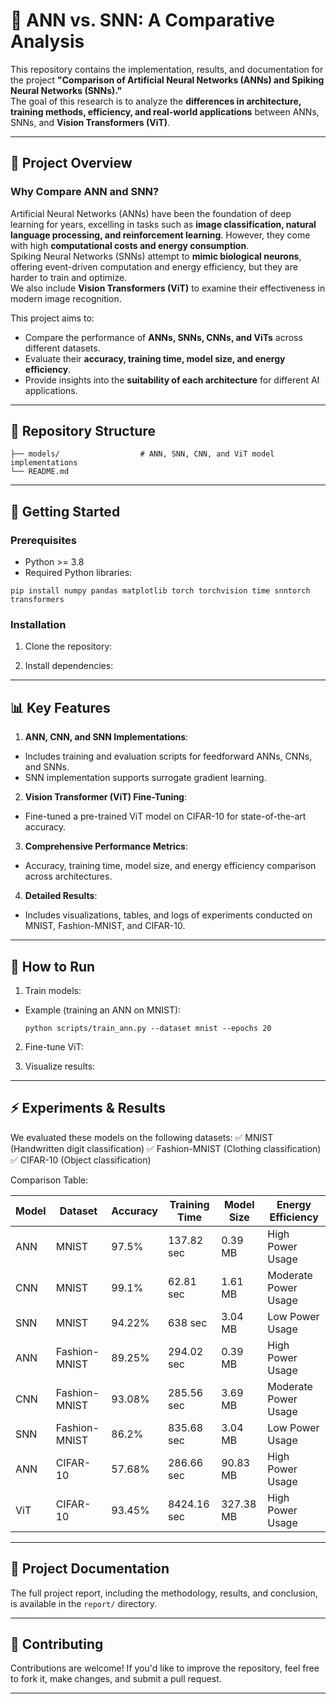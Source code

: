 # 🔬 ANN vs. SNN: A Comparative Analysis  

This repository contains the implementation, results, and documentation for the project **"Comparison of Artificial Neural Networks (ANNs) and Spiking Neural Networks (SNNs)."**  
The goal of this research is to analyze the **differences in architecture, training methods, efficiency, and real-world applications** between ANNs, SNNs, and **Vision Transformers (ViT)**.

---

## 📌 Project Overview  

### Why Compare ANN and SNN?
Artificial Neural Networks (ANNs) have been the foundation of deep learning for years, excelling in tasks such as **image classification, natural language processing, and reinforcement learning**. However, they come with high **computational costs and energy consumption**.  
Spiking Neural Networks (SNNs) attempt to **mimic biological neurons**, offering event-driven computation and energy efficiency, but they are harder to train and optimize.  
We also include **Vision Transformers (ViT)** to examine their effectiveness in modern image recognition.

This project aims to:
- Compare the performance of **ANNs, SNNs, CNNs, and ViTs** across different datasets.
- Evaluate their **accuracy, training time, model size, and energy efficiency**.
- Provide insights into the **suitability of each architecture** for different AI applications.

---

## 📁 Repository Structure  

```plaintext
├── models/                  # ANN, SNN, CNN, and ViT model implementations
└── README.md
```
---

## 🚀 Getting Started

### Prerequisites
- Python >= 3.8
- Required Python libraries:
```plaintext
pip install numpy pandas matplotlib torch torchvision time snntorch transformers
```



### Installation
1. Clone the repository:



2. Install dependencies:



---

## 📊 Key Features

1. **ANN, CNN, and SNN Implementations**:
- Includes training and evaluation scripts for feedforward ANNs, CNNs, and SNNs.
- SNN implementation supports surrogate gradient learning.

2. **Vision Transformer (ViT) Fine-Tuning**:
- Fine-tuned a pre-trained ViT model on CIFAR-10 for state-of-the-art accuracy.

3. **Comprehensive Performance Metrics**:
- Accuracy, training time, model size, and energy efficiency comparison across architectures.

4. **Detailed Results**:
- Includes visualizations, tables, and logs of experiments conducted on MNIST, Fashion-MNIST, and CIFAR-10.

---

## 🧪 How to Run

1. Train models:
- Example (training an ANN on MNIST):
  ```
  python scripts/train_ann.py --dataset mnist --epochs 20
  ```

2. Fine-tune ViT:




3. Visualize results:

---
## ⚡ Experiments & Results
We evaluated these models on the following datasets:
✅ MNIST (Handwritten digit classification)
✅ Fashion-MNIST (Clothing classification)
✅ CIFAR-10 (Object classification)

Comparison Table:

| Model  | Dataset         | Accuracy | Training Time | Model Size | Energy Efficiency |
|--------|---------------|----------|--------------|------------|------------------|
| ANN    | MNIST         | 97.5%    | 137.82 sec  | 0.39 MB    | High Power Usage |
| CNN    | MNIST         | 99.1%    | 62.81 sec   | 1.61 MB    | Moderate Power Usage |
| SNN    | MNIST         | 94.22%   | 638 sec     | 3.04 MB    | Low Power Usage |
| ANN    | Fashion-MNIST | 89.25%   | 294.02 sec  | 0.39 MB    | High Power Usage |
| CNN    | Fashion-MNIST | 93.08%   | 285.56 sec  | 3.69 MB    | Moderate Power Usage |
| SNN    | Fashion-MNIST | 86.2%    | 835.68 sec  | 3.04 MB    | Low Power Usage |
| ANN    | CIFAR-10      | 57.68%   | 286.66 sec  | 90.83 MB   | High Power Usage |
| ViT    | CIFAR-10      | 93.45%   | 8424.16 sec | 327.38 MB  | High Power Usage |


---

## 📜 Project Documentation
The full project report, including the methodology, results, and conclusion, is available in the `report/` directory.

---

## 🤝 Contributing
Contributions are welcome! If you'd like to improve the repository, feel free to fork it, make changes, and submit a pull request.

---



